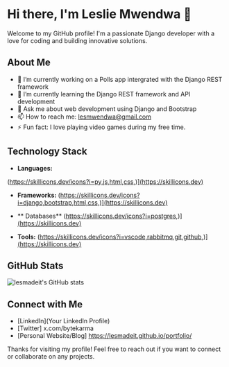 # Hi there, I'm Leslie Mwendwa 👋

Welcome to my GitHub profile! I'm a passionate Django developer with a love for coding and building innovative solutions.

## About Me

- 🔭 I’m currently working on a Polls app intergrated with the Django REST framework
- 🌱 I’m currently learning the Django REST framework and API development
- 💬 Ask me about web development using Django and Bootstrap
- 📫 How to reach me: lesmwendwa@gmail.com
- ⚡ Fun fact: I love playing video games during my free time.

## Technology Stack

- **Languages:**
  
(https://skillicons.dev/icons?i=py,js,html,css,)](https://skillicons.dev)


- **Frameworks:**
(https://skillicons.dev/icons?i=django,bootstrap,html,css,)](https://skillicons.dev)

- ** Databases**
(https://skillicons.dev/icons?i=postgres,)](https://skillicons.dev)
  
  
- **Tools:**
(https://skillicons.dev/icons?i=vscode,rabbitmq,git,github,)](https://skillicons.dev)


## GitHub Stats

![lesmadeit's GitHub stats](https://github-readme-stats.vercel.app/api?username=lesmadeit&show_icons=true&theme=radical)

## Connect with Me

- [LinkedIn](Your LinkedIn Profile)
- [Twitter] x.com/bytekarma
- [Personal Website/Blog] https://lesmadeit.github.io/portfolio/


Thanks for visiting my profile! Feel free to reach out if you want to connect or collaborate on any projects.
